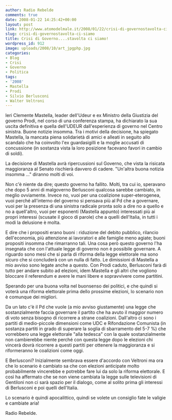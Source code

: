 ```yaml
---
author: Radio Rebelde
comments: true
date: 2008-01-22 14:25:42+00:00
layout: post
link: http://www.atomodelmale.it/2008/01/22/crisi-di-governostavolta-ci-siamo/
slug: crisi-di-governostavolta-ci-siamo
title: Crisi di Governo....stavolta ci siamo!
wordpress_id: 912
image: uploads/2008/10/art_jpgphp.jpg
categories:
- Blog
- Crisi
- Governo
- Politica
tags:
- '2008'
- Mastella
- Prodi
- Silvio Berlusconi
- Walter Veltroni
---
```


Ieri Clemente Mastella, leader dell'Udeur e ex Ministro della Giustizia del governo Prodi, nel corso di una conferenza stampa, ha dichiarato la sua uscita definitiva e quella dell'UDEUR dall'esperienza di governo nel Centro sinistra. Buone notizie insomma. Tra i motivi della decisione, ha spiegato Mastella, la mancata piena solidarietà di amici e alleati in seguito allo scandalo che ha coinvolto l'ex guardasigilli e la moglie accusati di concussione (in sostanza vista la loro posizione facevano favori in cambio di soldi).

La decisione di Mastella avrà ripercussioni sul Governo, che vista la risicata maggioranza al Senato rischierà davvero di cadere. "Un'altra buona notizia insomma …" diranno molti di voi.

Non c'è niente da dire; questo governo ha fallito. Molti, tra cui io, speravano che dopo 5 anni di malgoverno Berlusconi qualcosa sarebbe cambiato, in meglio ovviamente. Invece no, vuoi per una coalizione super-eterogenea, vuoi perché all'interno del governo si pensava più al Pd che a governare, vuoi per la presenza di una sinistra radicale pronta solo a dire no a quello e no a quell'altro, vuoi per esponenti (Mastella appunto) interessati più ai propri interessi (scusate il gioco di parole) che a quelli dell'Italia, in tutti i modi la delusione è molta.

E dire che i propositi erano buoni : riduzione del debito pubblico, rilancio dell'economia, più attenzione ai lavoratori e alle famiglie meno agiate; buoni propositi insomma che rimarranno tali. Una cosa però questo governo l'ha insegnata che con l'attuale legge di governo non è possibile governare. A riguardo sono mesi che si parla di riforma della legge elettorale ma sono sicuro che si concluderà con un nulla di fatto. Le dimissioni di Mastella a mio avviso sono legate anche a questo. Con Prodi caduto, Berlusconi farà di tutto per andare subito ad elezioni, idem Mastella e gli altri che vogliono bloccare il referendum e avere le mani libere e sopravvivere come partitini.

Sperando per una buona volta nel buonsenso dei politici, e che quindi si voterà una riforma elettorale prima dello prossime elezioni, lo scenario non è comunque dei migliori.

Da un lato c'è il Pd che vuole (a mio avviso giustamente) una legge che sostanzialmente faccia governare il partito che ha avuto il maggior numero di voto senza bisogno di ricorrere a strane coalizioni. Dall'altro ci sono i partiti di medio-piccole dimensioni come UDC e Rifondazione Comunista (in sostanza partiti in grado di superare la soglia di sbarramento del 5-7 %) che vorrebbero una legge elettorale "alla tedesca" con la quale sostanzialmente non cambierebbe niente perché con questa legge dopo le elezioni chi vincerà dovrà ricorrere a questi partiti per ottenere la maggioranza e si riformeranno le coalizioni come oggi.

E Berlusconi? Inizialmente sembrava essere d'accordo con Veltroni ma ora che lo scenario è cambiato sa che con elezioni anticipate molto probabilmente vincerebbe e potrebbe fare lui da solo la riforma elettorale. E così ha affermato che se non viene cambiata la legge sulle televisioni di Gentiloni non ci sarà spazio per il dialogo, come al solito prima gli interessi di Berlusconi e poi quelli dell'Italia.

Lo scenario è quindi apocalittico, quindi se volete un consiglio fate le valigie e cambiate aria!

Radio Rebelde.
